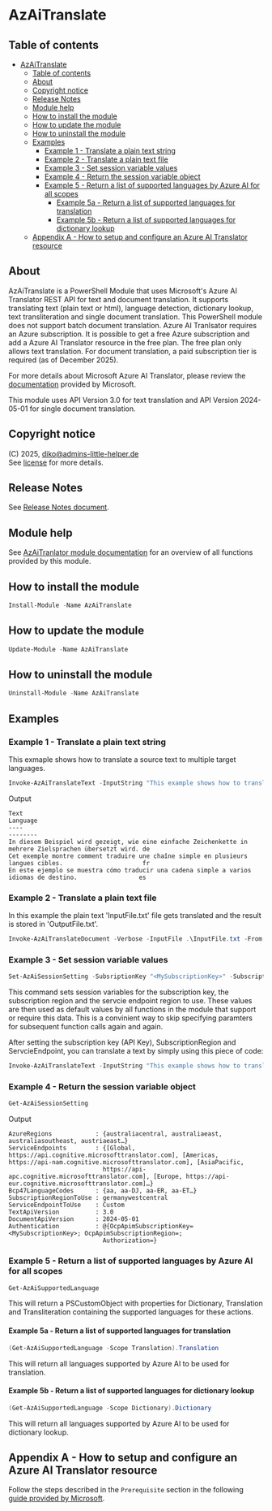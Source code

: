 # AzAiTranslate

## Table of contents

- [AzAiTranslate](#azaitranslate)
  - [Table of contents](#table-of-contents)
  - [About](#about)
  - [Copyright notice](#copyright-notice)
  - [Release Notes](#release-notes)
  - [Module help](#module-help)
  - [How to install the module](#how-to-install-the-module)
  - [How to update the module](#how-to-update-the-module)
  - [How to uninstall the module](#how-to-uninstall-the-module)
  - [Examples](#examples)
    - [Example 1 - Translate a plain text string](#example-1---translate-a-plain-text-string)
    - [Example 2 - Translate a plain text file](#example-2---translate-a-plain-text-file)
    - [Example 3 - Set session variable values](#example-3---set-session-variable-values)
    - [Example 4 - Return the session variable object](#example-4---return-the-session-variable-object)
    - [Example 5 - Return a list of supported languages by Azure AI for all scopes](#example-5---return-a-list-of-supported-languages-by-azure-ai-for-all-scopes)
      - [Example 5a - Return a list of supported languages for translation](#example-5a---return-a-list-of-supported-languages-for-translation)
      - [Example 5b - Return a list of supported languages for dictionary lookup](#example-5b---return-a-list-of-supported-languages-for-dictionary-lookup)
  - [Appendix A - How to setup and configure an Azure AI Translator resource](#appendix-a---how-to-setup-and-configure-an-azure-ai-translator-resource)

## About

AzAiTranslate is a PowerShell Module that uses Microsoft's Azure AI Translator REST API for text and document translation. It supports translating text (plain text or html), language detection, dictionary lookup, text transliteration and single document translation. This PowerShell module does not support batch document translation.
Azure AI Tranlsator requires an Azure subscription. It is possible to get a free Azure subscription and add a Azure AI Translator resource in the free plan. The free plan only allows text translation. For document translation, a paid subscription tier is required (as of December 2025).

For more details about Microsoft Azure AI Translator, please review the [documentation]([documentation](https://learn.microsoft.com/en-us/azure/ai-services/translator/)) provided by Microsoft.

This module uses API Version 3.0 for text translation and API Version 2024-05-01 for single document translation.

## Copyright notice

(C) 2025, <diko@admins-little-helper.de>  
See [license](LICENSE) for more details.

## Release Notes

See [Release Notes document](./ReleaseNotes.md).

## Module help

See [AzAiTranlator module documentation](./docs/AzAiTranslate.md) for an overview of all functions provided by this module.

## How to install the module

```PowerShell
Install-Module -Name AzAiTranslate
```

## How to update the module

```PowerShell
Update-Module -Name AzAiTranslate
```

## How to uninstall the module

```PowerShell
Uninstall-Module -Name AzAiTranslate
```

## Examples

### Example 1 - Translate a plain text string

This exmaple shows how to translate a source text to multiple target languages.

```PowerShell
Invoke-AzAiTranslateText -InputString "This example shows how to translate a simple string to multiple target languages." -From 'en' -To 'de', 'fr', 'es' -SubsriptionKey "<MySubscriptionKey>" -Verbose -SubscriptionRegion 'germanywestcentral'
```

Output

```PlainText
Text                                                                                                    Language
----                                                                                                    --------
In diesem Beispiel wird gezeigt, wie eine einfache Zeichenkette in mehrere Zielsprachen übersetzt wird. de
Cet exemple montre comment traduire une chaîne simple en plusieurs langues cibles.                      fr
En este ejemplo se muestra cómo traducir una cadena simple a varios idiomas de destino.                 es
```

### Example 2 - Translate a plain text file

In this example the plain text 'InputFile.txt' file gets translated and the result is stored in 'OutputFile.txt'.

```PowerShell
Invoke-AzAiTranslateDocument -Verbose -InputFile .\InputFile.txt -From en -To de -OutputFile .\OutputFile.txt -SubsriptionKey "<MySubscriptionKey>"
```

### Example 3 - Set session variable values

```PowerShell
Set-AzAiSessionSetting -SubsriptionKey "<MySubscriptionKey>" -SubscriptionRegion germanywestcentral -ServiceEndpoint Europe -CustomServiceEndpointUri 'https://my-custom-service-endpoint.cognitiveservices.azure.com'
```

This command sets session variables for the subscription key, the subscription region and the servcie endpoint region to use. These values are then used as default values by all functions in the module that support or require this data. This is a convinient way to skip specifying paramters for subsequent function calls again and again.

After setting the subscription key (API Key), SubscriptionRegion and ServcieEndpoint, you can translate a text by simply using this piece of code:

```PowerShell
Invoke-AzAiTranslateText -InputString "This example shows how to translate a simple string to multiple target languages." -From 'en' -To 'de', 'fr', 'es'
```

### Example 4 - Return the session variable object

```PowerShell
Get-AzAiSessionSetting
```

Output

```PlainText
AzureRegions            : {australiacentral, australiaeast, australiasoutheast, austriaeast…}
ServiceEndpoints        : {[Global, https://api.cognitive.microsofttranslator.com], [Americas, https://api-nam.cognitive.microsofttranslator.com], [AsiaPacific,      
                          https://api-apc.cognitive.microsofttranslator.com], [Europe, https://api-eur.cognitive.microsofttranslator.com]…}
Bcp47LanguageCodes      : {aa, aa-DJ, aa-ER, aa-ET…}
SubscriptionRegionToUse : germanywestcentral
ServiceEndpointToUse    : Custom
TextApiVersion          : 3.0
DocumentApiVersion      : 2024-05-01
Authentication          : @{OcpApimSubscriptionKey=<MySubscriptionKey>; OcpApimSubscriptionRegion=;  
                          Authorization=}
```

### Example 5 - Return a list of supported languages by Azure AI for all scopes

```PowerShell
Get-AzAiSupportedLanguage
```

This will return a PSCustomObject with properties for Dictionary, Translation and Transliteration containing the supported languages for these actions.

#### Example 5a - Return a list of supported languages for translation

```PowerShell
(Get-AzAiSupportedLanguage -Scope Translation).Translation
```

This will return all languages supported by Azure AI to be used for translation.

#### Example 5b - Return a list of supported languages for dictionary lookup

```PowerShell
(Get-AzAiSupportedLanguage -Scope Dictionary).Dictionary
```

This will return all languages supported by Azure AI to be used for dictionary lookup.

## Appendix A - How to setup and configure an Azure AI Translator resource

Follow the steps described in the `Prerequisite` section in the following [guide provided by Microsoft](
https://learn.microsoft.com/en-us/azure/ai-services/translator/text-translation/quickstart/rest-api).

